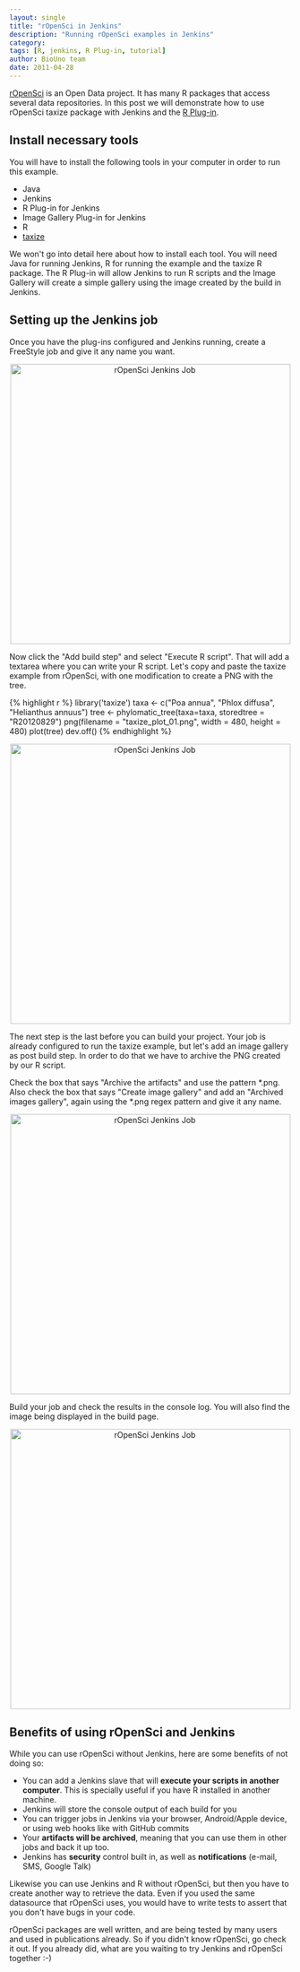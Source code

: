 ```yaml
---
layout: single
title: "rOpenSci in Jenkins"
description: "Running rOpenSci examples in Jenkins"
category: 
tags: [R, jenkins, R Plug-in, tutorial]
author: BioUno team
date: 2011-04-28
---
```


[rOpenSci](http://ropensci.org/) is an Open Data project. It has many R packages that access several data repositories. In this post we will demonstrate how to use rOpenSci taxize package with Jenkins and the [R Plug-in](https://wiki.jenkins.io/display/JENKINS/R+Plugin).

## Install necessary tools

You will have to install the following tools in your computer in order to run this 
example.

- Java
- Jenkins
- R Plug-in for Jenkins
- Image Gallery Plug-in for Jenkins
- R
- [taxize](http://cran.r-project.org/web/packages/taxize/index.html)

We won't go into detail here about how to install each tool. You will need Java for running 
Jenkins, R for running the example and the taxize R package. The R Plug-in will allow Jenkins 
to run R scripts and the Image Gallery will create a simple gallery using the image created 
by the build in Jenkins.

## Setting up the Jenkins job

Once you have the plug-ins configured and Jenkins running, create a FreeStyle job and give it 
any name you want. 

<center>
<a href="/posts/ropensci1.png">
<img width="500" src='/posts/ropensci1.png' alt="rOpenSci Jenkins Job" />
</a>
</center>

Now click the "Add build step" and select "Execute R script". That will add a textarea where you 
can write your R script. Let's copy and paste the taxize example from rOpenSci, with one modification 
to create a PNG with the tree.

<!--more-->

{% highlight r %}
library('taxize')
taxa <- c("Poa annua", "Phlox diffusa", "Helianthus annuus")
tree <- phylomatic_tree(taxa=taxa, storedtree = "R20120829")
png(filename = "taxize_plot_01.png", width = 480, height = 480)
plot(tree)
dev.off()
{% endhighlight %}

<center>
<a href="/posts/ropensci2.png">
<img width="500" src='/posts/ropensci2.png' alt="rOpenSci Jenkins Job" />
</a>
</center>

The next step is the last before you can build your project. Your job is already configured 
to run the taxize example, but let's add an image gallery as post build step. In order to do 
that we have to archive the PNG created by our R script.

Check the box that says "Archive the artifacts" and use the pattern *.png. Also check the box 
that says "Create image gallery" and add an "Archived images gallery", again using the *.png 
regex pattern and give it any name.

<center>
<a href="/posts/ropensci3.png">
<img width="500" src='/posts/ropensci3.png' alt="rOpenSci Jenkins Job" />
</a>
</center>

Build your job and check the results in the console log. You will also find the image being displayed 
in the build page.

<center>
<a href="/posts/ropensci4.png">
<img width="500" src='/posts/ropensci4.png' alt="rOpenSci Jenkins Job" />
</a>
</center>

## Benefits of using rOpenSci and Jenkins

While you can use rOpenSci without Jenkins, here are some benefits of not doing so:

- You can add a Jenkins slave that will **execute your scripts in another computer**. This is specially useful if you 
have R installed in another machine.
- Jenkins will store the console output of each build for you
- You can trigger jobs in Jenkins via your browser, Android/Apple device, or using web hooks like 
with GitHub commits
- Your **artifacts will be archived**, meaning that you can use them in other jobs and back it up too.
- Jenkins has **security** control built in, as well as **notifications** (e-mail, SMS, Google Talk)

Likewise you can use Jenkins and R without rOpenSci, but then you have to create another way 
to retrieve the data. Even if you used the same datasource that rOpenSci uses, you would have to write 
tests to assert that you don't have bugs in your code.

rOpenSci packages are well written, and are being tested by many users and used in publications already. 
So if you didn't know rOpenSci, go check it out. If you already did, what are you waiting to try 
Jenkins and rOpenSci together :-)
